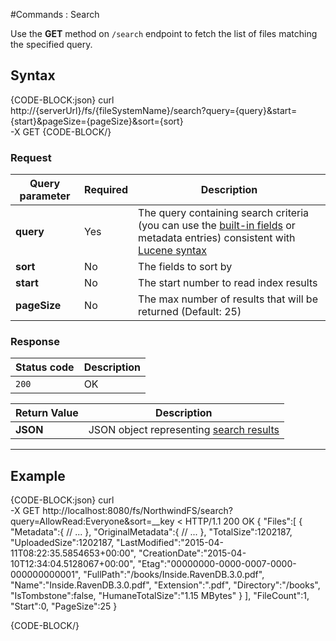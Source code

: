 #Commands : Search

Use the **GET** method on `/search` endpoint to fetch the list of files matching the specified query.


## Syntax

{CODE-BLOCK:json}
curl \
	http://{serverUrl}/fs/{fileSystemName}/search?query={query}&start={start}&pageSize={pageSize}&sort={sort}  \
	-X GET
{CODE-BLOCK/}

### Request

| Query parameter | Required | Description |
| ------------- | -- | ---- |
| **query** | Yes | The query containing search criteria (you can use the [built-in fields](../../../../indexing) or metadata entries) consistent with [Lucene syntax](http://lucene.apache.org/core/old_versioned_docs/versions/3_0_0/queryparsersyntax.html) |
| **sort** | No | The fields to sort by |
| **start** | No | The start number to read index results |
| **pageSize** | No | The max number of results that will be returned  (Default: 25)|


### Response

| Status code | Description |
| ----------- | - |
| `200` | OK |

| Return Value | Description |
| ------------- | ------------- |
| **JSON** | JSON object representing [search results](../../../../../../csharp/glossary/search-results)|

<hr />

## Example

{CODE-BLOCK:json}
curl \
	-X GET http://localhost:8080/fs/NorthwindFS/search?query=AllowRead:Everyone&sort=__key
< HTTP/1.1 200 OK
{
    "Files":[
        {
            "Metadata":{
                // ...
            },
            "OriginalMetadata":{
                // ...
            },
            "TotalSize":1202187,
            "UploadedSize":1202187,
            "LastModified":"2015-04-11T08:22:35.5854653+00:00",
            "CreationDate":"2015-04-10T12:34:04.5128067+00:00",
            "Etag":"00000000-0000-0007-0000-000000000001",
            "FullPath":"/books/Inside.RavenDB.3.0.pdf",
            "Name":"Inside.RavenDB.3.0.pdf",
            "Extension":".pdf",
            "Directory":"/books",
            "IsTombstone":false,
            "HumaneTotalSize":"1.15 MBytes"
        }
    ],
    "FileCount":1,
    "Start":0,
    "PageSize":25
}

{CODE-BLOCK/}

